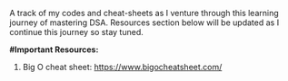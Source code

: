 A track of my codes and cheat-sheets as I venture through this learning journey of mastering DSA. Resources section below will be updated as I continue this journey so stay tuned.

**#Important Resources:**

1. Big O cheat sheet: https://www.bigocheatsheet.com/
